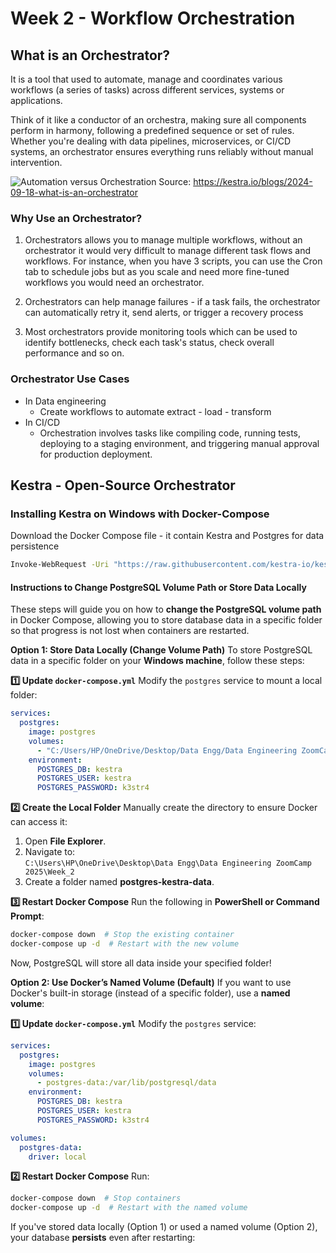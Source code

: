 # **Week 2 - Workflow Orchestration**

## What is an Orchestrator?
It is a tool that used to automate, manage and coordinates various workflows (a series of tasks) across different services, systems or applications.

Think of it like a conductor of an orchestra, making sure all components perform in harmony, following a predefined sequence or set of rules. Whether you're dealing with data pipelines, microservices, or CI/CD systems, an orchestrator ensures everything runs reliably without manual intervention.

![Automation versus Orchestration](image.png)
Source: https://kestra.io/blogs/2024-09-18-what-is-an-orchestrator

### Why Use an Orchestrator?
1. Orchestrators allows you to manage multiple workflows, without an orchestrator it would very difficult to manage different task flows and workflows. For instance, when you have 3 scripts, you can use the Cron tab to schedule jobs but as you scale and need more fine-tuned workflows you would need an orchestrator.

2. Orchestrators can help manage failures - if a task fails, the orchestrator can automatically retry it, send alerts, or trigger a recovery process

3. Most orchestrators provide monitoring tools which can be used to identify bottlenecks, check each task's status, check overall performance and so on.

### Orchestrator Use Cases
- In Data engineering
    - Create workflows to automate extract - load - transform
- In CI/CD
    - Orchestration involves tasks like compiling code, running tests, deploying to a staging environment, and triggering manual approval for production deployment. 


## Kestra - Open-Source Orchestrator

### **Installing Kestra on Windows with Docker-Compose**
Download the Docker Compose file - it contain Kestra and Postgres for data persistence

```bash
Invoke-WebRequest -Uri "https://raw.githubusercontent.com/kestra-io/kestra/develop/docker-compose.yml" -OutFile "docker-compose.yml"
```

#### **Instructions to Change PostgreSQL Volume Path or Store Data Locally**  

These steps will guide you on how to **change the PostgreSQL volume path** in Docker Compose, allowing you to store database data in a specific folder so that progress is not lost when containers are restarted.


**Option 1: Store Data Locally (Change Volume Path)**
To store PostgreSQL data in a specific folder on your **Windows machine**, follow these steps:

**1️⃣ Update `docker-compose.yml`**
Modify the `postgres` service to mount a local folder:

```yaml
services:
  postgres:
    image: postgres
    volumes:
      - "C:/Users/HP/OneDrive/Desktop/Data Engg/Data Engineering ZoomCamp 2025/Week_2/postgres-kestra-data:/var/lib/postgresql/data"
    environment:
      POSTGRES_DB: kestra
      POSTGRES_USER: kestra
      POSTGRES_PASSWORD: k3str4
```

**2️⃣ Create the Local Folder**
Manually create the directory to ensure Docker can access it:
1. Open **File Explorer**.
2. Navigate to:  
   `C:\Users\HP\OneDrive\Desktop\Data Engg\Data Engineering ZoomCamp 2025\Week_2`
3. Create a folder named **postgres-kestra-data**.

**3️⃣ Restart Docker Compose**
Run the following in **PowerShell or Command Prompt**:

```sh
docker-compose down  # Stop the existing container
docker-compose up -d  # Restart with the new volume
```

Now, PostgreSQL will store all data inside your specified folder!

**Option 2: Use Docker’s Named Volume (Default)**
If you want to use Docker's built-in storage (instead of a specific folder), use a **named volume**:

**1️⃣ Update `docker-compose.yml`**
Modify the `postgres` service:

```yaml
services:
  postgres:
    image: postgres
    volumes:
      - postgres-data:/var/lib/postgresql/data
    environment:
      POSTGRES_DB: kestra
      POSTGRES_USER: kestra
      POSTGRES_PASSWORD: k3str4

volumes:
  postgres-data:
    driver: local
```

**2️⃣ Restart Docker Compose**
Run:

```sh
docker-compose down  # Stop containers
docker-compose up -d  # Restart with the named volume
```

If you've stored data locally (Option 1) or used a named volume (Option 2), your database **persists** even after restarting:

